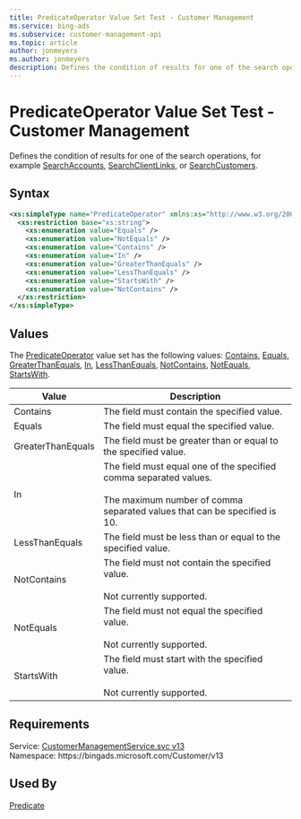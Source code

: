 ```yaml
---
title: PredicateOperator Value Set Test - Customer Management
ms.service: bing-ads
ms.subservice: customer-management-api
ms.topic: article
author: jonmeyers
ms.author: jonmeyers
description: Defines the condition of results for one of the search operations, for example SearchAccounts, SearchClientLinks, or SearchCustomers.(test)
---
```

# PredicateOperator Value Set Test - Customer Management
Defines the condition of results for one of the search operations, for example [SearchAccounts](searchaccounts.md), [SearchClientLinks](searchclientlinks.md), or [SearchCustomers](searchcustomers.md).

## Syntax
```xml
<xs:simpleType name="PredicateOperator" xmlns:xs="http://www.w3.org/2001/XMLSchema">
  <xs:restriction base="xs:string">
    <xs:enumeration value="Equals" />
    <xs:enumeration value="NotEquals" />
    <xs:enumeration value="Contains" />
    <xs:enumeration value="In" />
    <xs:enumeration value="GreaterThanEquals" />
    <xs:enumeration value="LessThanEquals" />
    <xs:enumeration value="StartsWith" />
    <xs:enumeration value="NotContains" />
  </xs:restriction>
</xs:simpleType>
```

## <a name="values"></a>Values

The [PredicateOperator](predicateoperator.md) value set has the following values: [Contains](#contains), [Equals](#equals), [GreaterThanEquals](#greaterthanequals), [In](#in), [LessThanEquals](#lessthanequals), [NotContains](#notcontains), [NotEquals](#notequals), [StartsWith](#startswith).

|Value|Description|
|-----------|---------------|
|<a name="contains"></a>Contains|The field must contain the specified value.|
|<a name="equals"></a>Equals|The field must equal the specified value.|
|<a name="greaterthanequals"></a>GreaterThanEquals|The field must be greater than or equal to the specified value.|
|<a name="in"></a>In|The field must equal one of the specified comma separated values.<br/><br/>The maximum number of comma separated values that can be specified is 10.|
|<a name="lessthanequals"></a>LessThanEquals|The field must be less than or equal to the specified value.|
|<a name="notcontains"></a>NotContains|The field must not contain the specified value.<br/><br/>Not currently supported.|
|<a name="notequals"></a>NotEquals|The field must not equal the specified value.<br/><br/>Not currently supported.|
|<a name="startswith"></a>StartsWith|The field must start with the specified value.<br/><br/>Not currently supported.|

## Requirements
Service: [CustomerManagementService.svc v13](https://clientcenter.api.bingads.microsoft.com/Api/CustomerManagement/v13/CustomerManagementService.svc)  
Namespace: https\://bingads.microsoft.com/Customer/v13  

## Used By
[Predicate](predicate.md)  
